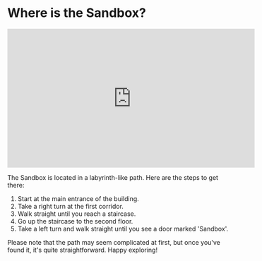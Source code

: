 # Where is the Sandbox?

<iframe width="560" height="315" src="https://www.youtube.com/embed/1zMRudGxQZA?si=oROflQ8eYkHfmdwT" title="YouTube video player" frameborder="0" allow="accelerometer; autoplay; clipboard-write; encrypted-media; gyroscope; picture-in-picture; web-share" referrerpolicy="strict-origin-when-cross-origin" allowfullscreen></iframe>

The Sandbox is located in a labyrinth-like path. Here are the steps to get there:

1. Start at the main entrance of the building.
2. Take a right turn at the first corridor.
3. Walk straight until you reach a staircase.
4. Go up the staircase to the second floor.
5. Take a left turn and walk straight until you see a door marked 'Sandbox'.

Please note that the path may seem complicated at first, but once you've found it, it's quite straightforward. Happy exploring!
